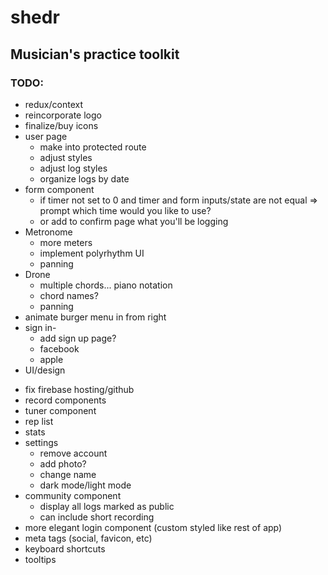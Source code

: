 # shedr
## Musician's practice toolkit

### TODO:

* redux/context 
* reincorporate logo
* finalize/buy icons
* user page
  <!-- * if no logs show "you have no logs make some" -->
  * make into protected route
  * adjust styles
  * adjust log styles
  * organize logs by date
  <!-- * update log -->
  <!-- * add photo -->
* form component
  * if timer not set to 0 and timer and form inputs/state are not equal => prompt which time would you like to use?
  * or add to confirm page what you'll be logging
  <!-- * set start time on timer start -->
  <!-- * fix date for db -->
  <!-- * stop and pause timer then set time before submit -->
  <!-- * redirect to login or practice log on submit -->
  <!-- * modal windows on timer
    * new session
    * are you sure you want to stop?
    * are you sure you want to submit? show contents of log -->
* Metronome
  <!-- * volume -->
  * more meters
  * implement polyrhythm UI
  <!-- * tap tempo -->
  * panning
* Drone
  * multiple chords... piano notation 
  * chord names?
  * panning 
  <!-- * slider- when you click it doesn't adjust tempo.. only sliding works -->
* animate burger menu in from right
* sign in- 
  * add sign up page?
  * facebook
  * apple
  <!-- * try popup to login because losing state with redirect -->
* UI/design
<!-- * remove netlify -->
* fix firebase hosting/github 
* record components
* tuner component
* rep list
* stats
* settings
  * remove account
  * add photo?
  * change name
  * dark mode/light mode
* community component
  * display all logs marked as public
  * can include short recording
* more elegant login component (custom styled like rest of app)
* meta tags (social, favicon, etc)
* keyboard shortcuts
* tooltips